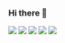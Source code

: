 ### Hi there 👋

![](https://github-profile-summary-cards.vercel.app/api/cards/profile-details?username=Chenrt-ggx&theme=tokyonight)
![](https://github-profile-summary-cards.vercel.app/api/cards/repos-per-language?username=Chenrt-ggx&theme=tokyonight)
![](https://github-profile-summary-cards.vercel.app/api/cards/most-commit-language?username=Chenrt-ggx&theme=tokyonight)
![](https://github-profile-summary-cards.vercel.app/api/cards/stats?username=Chenrt-ggx&theme=tokyonight)
![](https://github-profile-summary-cards.vercel.app/api/cards/productive-time?username=Chenrt-ggx&theme=tokyonight&utcOffset=8)
